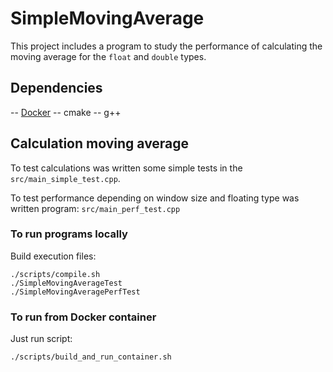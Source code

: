 # SimpleMovingAverage
This project includes a program to study the performance of calculating the moving average for the ``float`` and ``double`` types.

## Dependencies
-- [Docker](https://docs.docker.com/engine/install/)
-- cmake
-- g++

## Calculation moving average
To test calculations was written some simple tests in the ``src/main_simple_test.cpp``.

To test performance depending on window size and floating type was written program: ``src/main_perf_test.cpp``

### To run programs locally
Build execution files:
```
./scripts/compile.sh
./SimpleMovingAverageTest
./SimpleMovingAveragePerfTest
```

### To run from Docker container
Just run script:
```
./scripts/build_and_run_container.sh
```